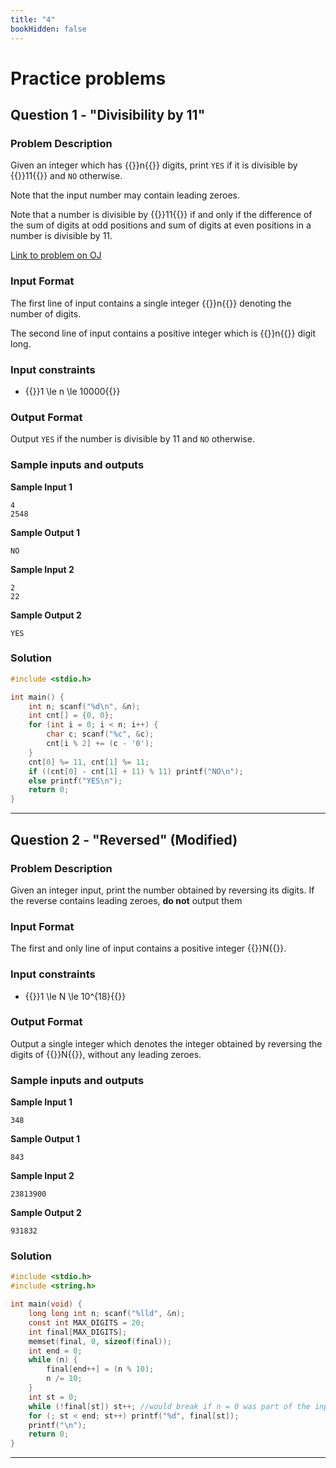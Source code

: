 ```yaml
---
title: "4"
bookHidden: false
---
```

# Practice problems 

## Question 1 - "Divisibility by 11"

### Problem Description

Given an integer which has {{<katex>}}n{{</katex>}} digits, print `YES` if it is divisible by {{<katex>}}11{{</katex>}} and `NO` otherwise.

Note that the input number may contain leading zeroes.

Note that a number is divisible by {{<katex>}}11{{</katex>}} if and only if the difference of the sum of digits at odd positions and sum of digits at even positions in a number is divisible by 11.

[Link to problem on OJ](http://oj-test.iiit.ac.in/problem/cpro23lab4q1)

### Input Format

The first line of input contains a single integer {{<katex>}}n{{</katex>}} denoting the number of digits.

The second line of input contains a positive integer which is {{<katex>}}n{{</katex>}} digit long.

### Input constraints

-   {{<katex>}}1 \le n \le 10000{{</katex>}}

### Output Format 

Output `YES` if the number is divisible by 11 and `NO` otherwise.

### Sample inputs and outputs

**Sample Input 1**

    4
    2548

**Sample Output 1**

    NO
    
**Sample Input 2**

    2
    22

**Sample Output 2**

    YES

### Solution

```c
#include <stdio.h>

int main() {
    int n; scanf("%d\n", &n);
    int cnt[] = {0, 0};
    for (int i = 0; i < n; i++) {
        char c; scanf("%c", &c);
        cnt[i % 2] += (c - '0');
    }
    cnt[0] %= 11, cnt[1] %= 11;
    if ((cnt[0] - cnt[1] + 11) % 11) printf("NO\n");
    else printf("YES\n");
    return 0;
}
```

---

## Question 2 - "Reversed" (Modified)

### Problem Description

Given an integer input, print the number obtained by reversing its digits. If the reverse contains leading zeroes, **do not** output them

### Input Format

The first and only line of input contains a positive integer {{<katex>}}N{{</katex>}}.

### Input constraints

- {{<katex>}}1 \le N \le 10^{18}{{</katex>}}

### Output Format 

Output a single integer which denotes the integer obtained by reversing the digits of {{<katex>}}N{{</katex>}}, without any leading zeroes.

### Sample inputs and outputs

**Sample Input 1**

    348

**Sample Output 1**

    843
    

**Sample Input 2**

    23813900
    

**Sample Output 2**

    931832

### Solution

```c
#include <stdio.h>
#include <string.h>

int main(void) {
    long long int n; scanf("%lld", &n);
    const int MAX_DIGITS = 20;
    int final[MAX_DIGITS];
    memset(final, 0, sizeof(final));
    int end = 0;
    while (n) {
        final[end++] = (n % 10);
        n /= 10;
    }
    int st = 0;
    while (!final[st]) st++; //would break if n = 0 was part of the input
    for (; st < end; st++) printf("%d", final[st]);
    printf("\n");
    return 0;
}
```

---

